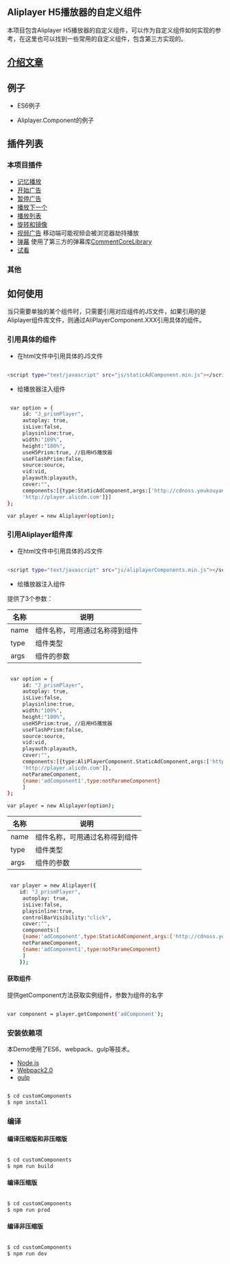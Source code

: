 ## Aliplayer H5播放器的自定义组件

本项目包含Aliplayer H5播放器的自定义组件，可以作为自定义组件如何实现的参考，在这里也可以找到一些常用的自定义组件，包含第三方实现的。


## [介绍文章](https://player.alicdn.com/aliplayer/docs/blogs/how-to-implementment-custom-component.html)

## 例子

- ES6例子

- Aliplayer.Component的例子

##  插件列表

### 本项目插件

- [记忆播放](https://github.com/aliyunvideo/AliyunPlayer_Web/tree/master/customComponents/MemoryPlayComponent)
- [开始广告](https://github.com/aliyunvideo/AliyunPlayer_Web/tree/master/customComponents/StartADComponent)
- [暂停广告](https://github.com/aliyunvideo/AliyunPlayer_Web/tree/master/customComponents/PauseADComponent)
- [播放下一个](https://github.com/aliyunvideo/AliyunPlayer_Web/tree/master/customComponents/playerNextComponent)
- [播放列表](https://github.com/aliyunvideo/AliyunPlayer_Web/tree/master/customComponents/PlaylistComponent)
- [旋转和镜像](https://github.com/aliyunvideo/AliyunPlayer_Web/tree/master/customComponents/RotateMirrorComponent)
- [视频广告](https://github.com/aliyunvideo/AliyunPlayer_Web/tree/master/customComponents/src/components/VideoADComponent) 移动端可能视频会被浏览器劫持播放
- [弹幕](https://github.com/aliyunvideo/AliyunPlayer_Web/tree/master/customComponents/src/components/AliplayerDanmuComponent) 使用了第三方的弹幕库[CommentCoreLibrary](https://github.com/jabbany/CommentCoreLibrary/)
- [试看](https://github.com/aliyunvideo/AliyunPlayer_Web/tree/master/customComponents/src/components/PreviewComponent)

### 其他

## 如何使用

当只需要单独的某个组件时，只需要引用对应组件的JS文件，如果引用的是Aliplayer组件库文件，则通过AliPlayerComponent.XXX引用具体的组件。

### 引用具体的组件

- 在html文件中引用具体的JS文件

```sh

<script type="text/javascript" src="js/staticAdComponent.min.js"></script>

```

- 给播放器注入组件

```sh

 var option = {
     id: "J_prismPlayer",
     autoplay: true,
     isLive:false,
     playsinline:true,
     width:"100%",
     height:"100%",
     useH5Prism:true, //启用H5播放器
     useFlashPrism:false,
     source:source,
     vid:vid,
     playauth:playauth,
     cover:"",
     components:[{type:StaticAdComponent,args:['http://cdnoss.youkouyang.com/cover.png',
     'http://player.alicdn.com']}]                 
};

var player = new Aliplayer(option);

```

### 引用Aliplayer组件库

- 在html文件中引用具体的JS文件

```sh

<script type="text/javascript" src="js/aliplayerComponents.min.js"></script>

```

- 给播放器注入组件

提供了3个参数：

|名称|说明
|-|-
|name|组件名称，可用通过名称得到组件
|type| 组件类型
|args| 组件的参数

```sh

 var option = {
     id: "J_prismPlayer",
     autoplay: true,
     isLive:false,
     playsinline:true,
     width:"100%",
     height:"100%",
     useH5Prism:true, //启用H5播放器
     useFlashPrism:false,
     source:source,
     vid:vid,
     playauth:playauth,
     cover:"",
     components:[{type:AliPlayerComponent.StaticAdComponent,args:['http://cdnoss.youkouyang.com/cover.png',
     'http://player.alicdn.com']},
     notParameComponent,
     {name:'adComponent1',type:notParameComponent}
     ]                 
};

var player = new Aliplayer(option);

```

|名称|说明
|-|-
|name|组件名称，可用通过名称得到组件
|type| 组件类型
|args| 组件的参数

```sh

 var player = new Aliplayer({
    id: "J_prismPlayer",
     autoplay: true,
     isLive:false,
     playsinline:true,
     controlBarVisibility:"click",
     cover:"",
     components:[
     {name:'adComponent',type:StaticAdComponent,args:['http://cdnoss.youkouyang.com/cover.png']},
     notParameComponent,
     {name:'adComponent1',type:notParameComponent}
     ]                 
    });

```

#### 获取组件

提供getComponent方法获取实例组件，参数为组件的名字

```sh

var component = player.getComponent('adComponent');

```

### 安装依赖项

本Demo使用了ES6、webpack、gulp等技术。

 - [Node.js](https://nodejs.org/en/)
 - [Webpack2.0](http://webpack.github.io) 
 - [gulp](https://gulpjs.com)

```sh

$ cd customComponents
$ npm install

```

### 编译

#### 编译压缩版和非压缩版


```sh

$ cd customComponents
$ npm run build

```

#### 编译压缩版

```sh

$ cd customComponents
$ npm run prod

```

#### 编译非压缩版

```sh

$ cd customComponents
$ npm run dev

```

